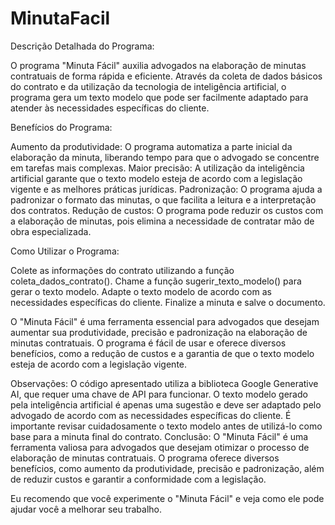# MinutaFacil

Descrição Detalhada do Programa:

O programa "Minuta Fácil" auxilia advogados na elaboração de minutas contratuais de forma rápida e eficiente. Através da coleta de dados básicos do contrato e da utilização da tecnologia de inteligência artificial, o programa gera um texto modelo que pode ser facilmente adaptado para atender às necessidades específicas do cliente.

Benefícios do Programa:

Aumento da produtividade: O programa automatiza a parte inicial da elaboração da minuta, liberando tempo para que o advogado se concentre em tarefas mais complexas.
Maior precisão: A utilização da inteligência artificial garante que o texto modelo esteja de acordo com a legislação vigente e as melhores práticas jurídicas.
Padronização: O programa ajuda a padronizar o formato das minutas, o que facilita a leitura e a interpretação dos contratos.
Redução de custos: O programa pode reduzir os custos com a elaboração de minutas, pois elimina a necessidade de contratar mão de obra especializada.

Como Utilizar o Programa:

Colete as informações do contrato utilizando a função coleta_dados_contrato().
Chame a função sugerir_texto_modelo() para gerar o texto modelo.
Adapte o texto modelo de acordo com as necessidades específicas do cliente.
Finalize a minuta e salve o documento.


O "Minuta Fácil" é uma ferramenta essencial para advogados que desejam aumentar sua produtividade, precisão e padronização na elaboração de minutas contratuais. O programa é fácil de usar e oferece diversos benefícios, como a redução de custos e a garantia de que o texto modelo esteja de acordo com a legislação vigente.



Observações:
O código apresentado utiliza a biblioteca Google Generative AI, que requer uma chave de API para funcionar.
O texto modelo gerado pela inteligência artificial é apenas uma sugestão e deve ser adaptado pelo advogado de acordo com as necessidades específicas do cliente.
É importante revisar cuidadosamente o texto modelo antes de utilizá-lo como base para a minuta final do contrato.
Conclusão:
O "Minuta Fácil" é uma ferramenta valiosa para advogados que desejam otimizar o processo de elaboração de minutas contratuais. O programa oferece diversos benefícios, como aumento da produtividade, precisão e padronização, além de reduzir custos e garantir a conformidade com a legislação.

Eu recomendo que você experimente o "Minuta Fácil" e veja como ele pode ajudar você a melhorar seu trabalho.
